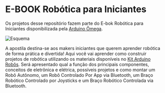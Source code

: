 # E-BOOK Robótica para Iniciantes
Os projetos desse repositório fazem parte do E-bok Robótica para Iniciantes disponibilizada pela [Arduino Ômega](https://www.arduinoomega.com/).

![Esquema](https://blog.arduinoomega.com/wp-content/uploads/2021/08/image.png)

A apostila destina-se aos makers  iniciantes que querem aprender robótica de forma prática e divertida! Aqui você vai aprender como construir projetos de robótica utilizando os materiais disponíveis no [Kit Arduino Robôs](https://www.arduinoomega.com/kit-arduino-robos?utm_campaign=apostila-github). Será apresentado qual a função dos principais componentes, conceitos de eletrônica e elétrica, possíveis projetos e como montar um Robô Autônomo, um Robô Controlado Por App via Bluetooth, um Braço Robótico Controlado por Joysticks e um Braço Robótico Controlada via Bluetooth.


